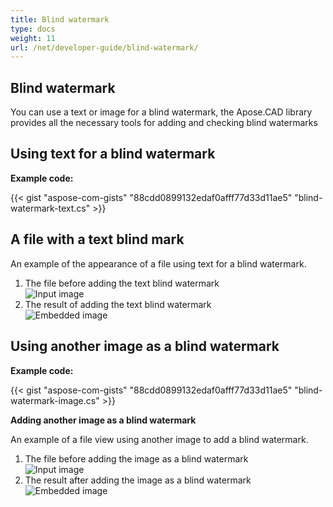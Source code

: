 ```yaml
---
title: Blind watermark
type: docs
weight: 11
url: /net/developer-guide/blind-watermark/
---
```


## **Blind watermark**

You can use a text or image for a blind watermark, the Apose.CAD library provides all the necessary tools for adding and checking blind watermarks

## **Using text for a blind watermark**

**Example code:**

{{< gist "aspose-com-gists" "88cdd0899132edaf0afff77d33d11ae5" "blind-watermark-text.cs" >}}

## **A file with a text blind mark**

An example of the appearance of a file using text for a blind watermark.

1. The file before adding the text blind watermark<br>
![Input image](/_assets/guide/blind-watermark/Tyrannosaurus.dxf_input.png)<br>
1. The result of adding the text blind watermark<br>
![Embedded image](/_assets/guide/blind-watermark/Tyrannosaurus.dxf_embedded.png)

## **Using another image as a blind watermark**

**Example code:**

{{< gist "aspose-com-gists" "88cdd0899132edaf0afff77d33d11ae5" "blind-watermark-image.cs" >}}

**Adding another image as a blind watermark**

An example of a file view using another image to add a blind watermark.

1. The file before adding the image as a blind watermark<br>
![Input image](/_assets/guide/blind-watermark/robot_handling_cell.dwg_input.png)<br>
1. The result after adding the image as a blind watermark<br>
![Embedded image](/_assets/guide/blind-watermark/robot_handling_cell.dwg_embedded.png)